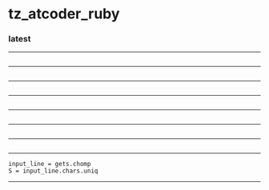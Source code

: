 # tz_atcoder_ruby

### latest

---
```

```
---
```

```
---
```

```
---
```

```
---
```

```
---
```

```
---
```

```
---
```
input_line = gets.chomp  
S = input_line.chars.uniq  
```
---


